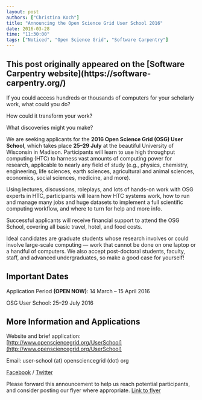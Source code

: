 ```yaml
---
layout: post
authors: ["Christina Koch"]
title: "Announcing the Open Science Grid User School 2016"
date: 2016-03-28
time: "11:30:00"
tags: ["Noticed", "Open Science Grid", "Software Carpentry"]
---
```


<h2>This post originally appeared on the [Software Carpentry website](https://software-carpentry.org/)</h2>

If you could access hundreds or thousands of computers for your scholarly work, what could you do? 

How could it transform your work?

What discoveries might you make?

We are seeking applicants for the **2016 Open Science Grid (OSG) User
School**, which takes place **25–29 July** at the beautiful University of
Wisconsin in Madison. Participants will learn to use high throughput
computing (HTC) to harness vast amounts of computing power for research,
applicable to nearly any field of study (e.g., physics, chemistry,
engineering, life sciences, earth sciences, agricultural and animal
sciences, economics, social sciences, medicine, and more).

Using lectures, discussions, roleplays, and lots of hands-on work with
OSG experts in HTC, participants will learn how HTC systems work, how to
run and manage many jobs and huge datasets to implement a full
scientific computing workflow, and where to turn for help and more info.

Successful applicants will receive financial support to attend the OSG
School, covering all basic travel, hotel, and food costs.

Ideal candidates are graduate students whose research involves or could
involve large-scale computing — work that cannot be done on one laptop
or a handful of computers. We also accept post-doctoral students,
faculty, staff, and advanced undergraduates, so make a good case for
yourself!

## Important Dates 

Application Period **(OPEN NOW)**: 14 March – 15 April 2016

OSG User School: 25–29 July 2016

## More Information and Applications

Website and brief application: [http://www.opensciencegrid.org/UserSchool](http://www.opensciencegrid.org/UserSchool)

Email: user-school (at) opensciencegrid (dot) org

[Facebook](https://www.facebook.com/OSGUserSchool) / [Twitter](https://twitter.com/osguserschool) 

Please forward this announcement to help us reach potential participants, 
and consider posting our flyer where appropriate.  [Link to flyer](https://twiki.opensciencegrid.org/twiki/bin/viewfile/Education/OSGUserSchool2016/osg-user-school-2016-flyer.pdf)
